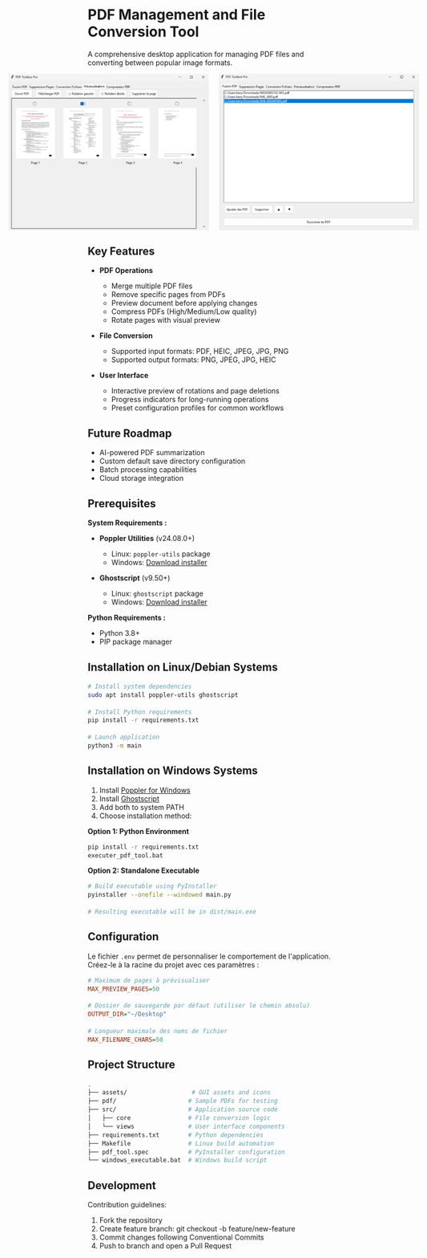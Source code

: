 # PDF Management and File Conversion Tool

A comprehensive desktop application for managing PDF files and converting between popular image formats.

<div style="display: flex; gap: 20px; justify-content: center;">
  <img src="assets/preview-feature.png" alt="Preview Feature" width="400"/>
  <img src="assets/merge-feature.png" alt="Merge Feature" width="400"/>
</div>

## Key Features

- **PDF Operations**
  - Merge multiple PDF files
  - Remove specific pages from PDFs
  - Preview document before applying changes
  - Compress PDFs (High/Medium/Low quality)
  - Rotate pages with visual preview

- **File Conversion**
  - Supported input formats: PDF, HEIC, JPEG, JPG, PNG
  - Supported output formats: PNG, JPEG, JPG, HEIC

- **User Interface**
  - Interactive preview of rotations and page deletions
  - Progress indicators for long-running operations
  - Preset configuration profiles for common workflows

## Future Roadmap

- AI-powered PDF summarization
- Custom default save directory configuration
- Batch processing capabilities
- Cloud storage integration

## Prerequisites

**System Requirements :**
- **Poppler Utilities** (v24.08.0+)
  - Linux: `poppler-utils` package
  - Windows: [Download installer](https://poppler.freedesktop.org/)
  
- **Ghostscript** (v9.50+)
  - Linux: `ghostscript` package
  - Windows: [Download installer](https://www.ghostscript.com/)

**Python Requirements :**
- Python 3.8+
- PIP package manager


## Installation on Linux/Debian Systems
```bash
# Install system dependencies
sudo apt install poppler-utils ghostscript

# Install Python requirements
pip install -r requirements.txt

# Launch application
python3 -m main
```

## Installation on Windows Systems

1. Install [Poppler for Windows](https://github.com/oschwartz10612/poppler-windows/releases/)
2. Install [Ghostscript](https://www.ghostscript.com/releases/gsdnld.html)
3. Add both to system PATH
4. Choose installation method:

**Option 1: Python Environment**
```bat
pip install -r requirements.txt
executer_pdf_tool.bat
```

**Option 2: Standalone Executable**

```bash
# Build executable using PyInstaller
pyinstaller --onefile --windowed main.py

# Resulting executable will be in dist/main.exe
```

## Configuration

Le fichier `.env` permet de personnaliser le comportement de l'application. Créez-le à la racine du projet avec ces paramètres :

```ini
# Maximum de pages à prévisualiser
MAX_PREVIEW_PAGES=50

# Dossier de sauvegarde par défaut (utiliser le chemin absolu)
OUTPUT_DIR="~/Desktop"

# Longueur maximale des noms de fichier
MAX_FILENAME_CHARS=50
```

## Project Structure

```bash
.
├── assets/                  # GUI assets and icons
├── pdf/                    # Sample PDFs for testing
├── src/                    # Application source code
│   ├── core                # File conversion logic
│   └── views               # User interface components
├── requirements.txt        # Python dependencies
├── Makefile                # Linux build automation
├── pdf_tool.spec           # PyInstaller configuration
└── windows_executable.bat  # Windows build script
```

## Development

Contribution guidelines:

1. Fork the repository
2. Create feature branch: git checkout -b feature/new-feature
3. Commit changes following Conventional Commits
4. Push to branch and open a Pull Request